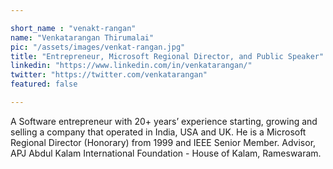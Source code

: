 ```yaml
---

short_name : "venakt-rangan"
name: "Venkatarangan Thirumalai"
pic: "/assets/images/venkat-rangan.jpg"
title: "Entrepreneur, Microsoft Regional Director, and Public Speaker"
linkedin: "https://www.linkedin.com/in/venkatarangan/"
twitter: "https://twitter.com/venkatarangan"
featured: false

---
```


A Software entrepreneur with 20+ years’ experience starting, growing and selling a company that operated in India, USA and UK. He is a Microsoft Regional Director (Honorary) from 1999 and IEEE Senior Member. Advisor, APJ Abdul Kalam International Foundation - House of Kalam, Rameswaram.